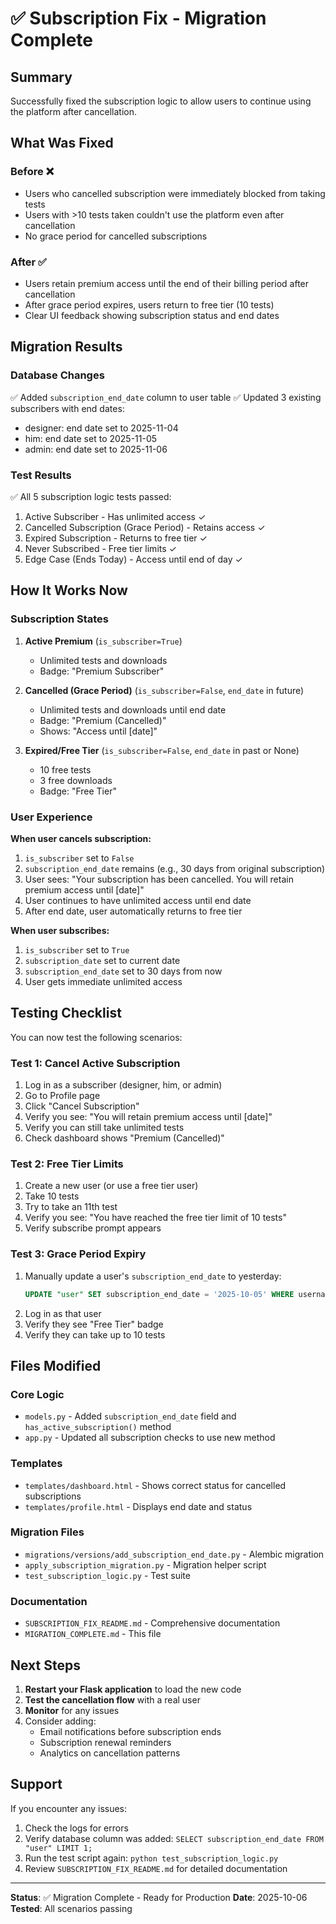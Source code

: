 # ✅ Subscription Fix - Migration Complete

## Summary
Successfully fixed the subscription logic to allow users to continue using the platform after cancellation.

## What Was Fixed

### Before ❌
- Users who cancelled subscription were immediately blocked from taking tests
- Users with >10 tests taken couldn't use the platform even after cancellation
- No grace period for cancelled subscriptions

### After ✅
- Users retain premium access until the end of their billing period after cancellation
- After grace period expires, users return to free tier (10 tests)
- Clear UI feedback showing subscription status and end dates

## Migration Results

### Database Changes
✅ Added `subscription_end_date` column to user table
✅ Updated 3 existing subscribers with end dates:
- designer: end date set to 2025-11-04
- him: end date set to 2025-11-05
- admin: end date set to 2025-11-06

### Test Results
✅ All 5 subscription logic tests passed:
1. Active Subscriber - Has unlimited access ✓
2. Cancelled Subscription (Grace Period) - Retains access ✓
3. Expired Subscription - Returns to free tier ✓
4. Never Subscribed - Free tier limits ✓
5. Edge Case (Ends Today) - Access until end of day ✓

## How It Works Now

### Subscription States

1. **Active Premium** (`is_subscriber=True`)
   - Unlimited tests and downloads
   - Badge: "Premium Subscriber"

2. **Cancelled (Grace Period)** (`is_subscriber=False`, `end_date` in future)
   - Unlimited tests and downloads until end date
   - Badge: "Premium (Cancelled)"
   - Shows: "Access until [date]"

3. **Expired/Free Tier** (`is_subscriber=False`, `end_date` in past or None)
   - 10 free tests
   - 3 free downloads
   - Badge: "Free Tier"

### User Experience

**When user cancels subscription:**
1. `is_subscriber` set to `False`
2. `subscription_end_date` remains (e.g., 30 days from original subscription)
3. User sees: "Your subscription has been cancelled. You will retain premium access until [date]"
4. User continues to have unlimited access until end date
5. After end date, user automatically returns to free tier

**When user subscribes:**
1. `is_subscriber` set to `True`
2. `subscription_date` set to current date
3. `subscription_end_date` set to 30 days from now
4. User gets immediate unlimited access

## Testing Checklist

You can now test the following scenarios:

### Test 1: Cancel Active Subscription
1. Log in as a subscriber (designer, him, or admin)
2. Go to Profile page
3. Click "Cancel Subscription"
4. Verify you see: "You will retain premium access until [date]"
5. Verify you can still take unlimited tests
6. Check dashboard shows "Premium (Cancelled)"

### Test 2: Free Tier Limits
1. Create a new user (or use a free tier user)
2. Take 10 tests
3. Try to take an 11th test
4. Verify you see: "You have reached the free tier limit of 10 tests"
5. Verify subscribe prompt appears

### Test 3: Grace Period Expiry
1. Manually update a user's `subscription_end_date` to yesterday:
   ```sql
   UPDATE "user" SET subscription_end_date = '2025-10-05' WHERE username = 'testuser';
   ```
2. Log in as that user
3. Verify they see "Free Tier" badge
4. Verify they can take up to 10 tests

## Files Modified

### Core Logic
- `models.py` - Added `subscription_end_date` field and `has_active_subscription()` method
- `app.py` - Updated all subscription checks to use new method

### Templates
- `templates/dashboard.html` - Shows correct status for cancelled subscriptions
- `templates/profile.html` - Displays end date and status

### Migration Files
- `migrations/versions/add_subscription_end_date.py` - Alembic migration
- `apply_subscription_migration.py` - Migration helper script
- `test_subscription_logic.py` - Test suite

### Documentation
- `SUBSCRIPTION_FIX_README.md` - Comprehensive documentation
- `MIGRATION_COMPLETE.md` - This file

## Next Steps

1. **Restart your Flask application** to load the new code
2. **Test the cancellation flow** with a real user
3. **Monitor** for any issues
4. Consider adding:
   - Email notifications before subscription ends
   - Subscription renewal reminders
   - Analytics on cancellation patterns

## Support

If you encounter any issues:
1. Check the logs for errors
2. Verify database column was added: `SELECT subscription_end_date FROM "user" LIMIT 1;`
3. Run the test script again: `python test_subscription_logic.py`
4. Review `SUBSCRIPTION_FIX_README.md` for detailed documentation

---

**Status**: ✅ Migration Complete - Ready for Production
**Date**: 2025-10-06
**Tested**: All scenarios passing
